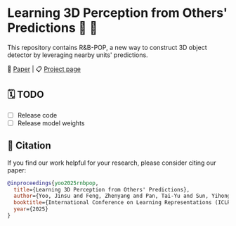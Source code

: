 # Learning 3D Perception from Others' Predictions :red_car: :blue_car:

This repository contains R&B-POP, a new way to construct 3D object detector by leveraging nearby units' predictions.

:book: [Paper](https://arxiv.org/abs/2410.02646) | :clipboard: [Project page](https://jinsuyoo.info/rnb-pop/)


## 🗓️ TODO
- [ ] Release code
- [ ] Release model weights

## 📝 Citation
If you find our work helpful for your research, please consider citing our paper:
```bibtex
@inproceedings{yoo2025rnbpop,
  title={Learning 3D Perception from Others' Predictions},
  author={Yoo, Jinsu and Feng, Zhenyang and Pan, Tai-Yu and Sun, Yihong and Phoo, Cheng Perng and Chen, Xiangyu and Campbell, Mark and Weinberger, Kilian Q and Hariharan, Bharath and Chao, Wei-Lun},
  booktitle={International Conference on Learning Representations (ICLR)},
  year={2025}
}
```